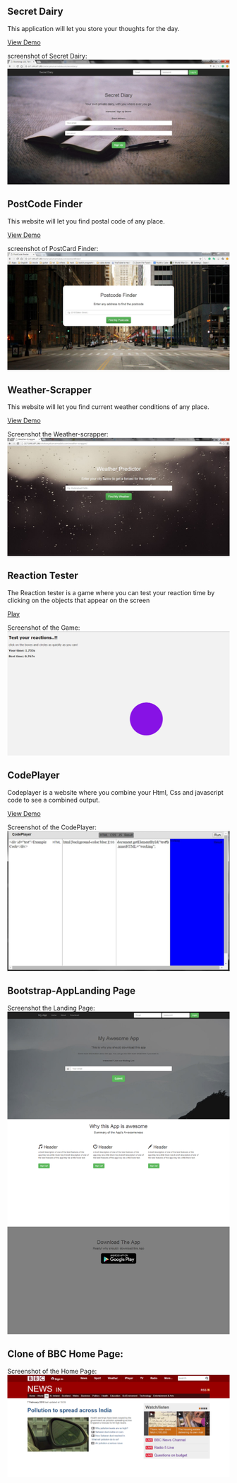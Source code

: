 ## Secret Dairy
This application will let you store your thoughts for the day.

[View Demo](http://217.199.187.196/chaitanyakumarmadala.com/secretdairy/)

screenshot of Secret Dairy:
![weather](https://raw.githubusercontent.com/chaitanya6761/Web-Development/master/secretdairy/secretDairy.JPG)

## PostCode Finder
This website will let you find postal code of any place. 

[View Demo](http://217.199.187.196/chaitanyakumarmadala.com/postcardfinder/)

screenshot of PostCard Finder:
![weather](https://raw.githubusercontent.com/chaitanya6761/Web-Development/master/postcardfinder/finder.JPG)

## Weather-Scrapper
This website will let you find current weather conditions of any place.

[View Demo](http://217.199.187.196/chaitanyakumarmadala.com/weather-scrapper/)

Screenshot the Weather-scrapper:
![weather](https://raw.githubusercontent.com/chaitanya6761/Web-Development/master/weather-scrapper/weather-scrapper.JPG)

## Reaction Tester

The Reaction tester is a game where you can test your reaction time by clicking on the objects that appear on the screen 

[Play](http://217.199.187.196/chaitanyakumarmadala.com/ReactionTester/reactionTester.html)

Screenshot of the Game:
![tester](https://raw.githubusercontent.com/chaitanya6761/Web-Development/master/ReactionTester/images/reactionTester.PNG)

## CodePlayer

Codeplayer is a website where you combine your Html, Css and javascript code to see a combined output. 

[View Demo](http://217.199.187.196/chaitanyakumarmadala.com/Codeplayer/codeplayer.html)

Screenshot of the CodePlayer:
![codeplayer](https://raw.githubusercontent.com/chaitanya6761/Web-Development/master/Codeplayer/codeplayer.JPG)

## Bootstrap-AppLanding Page

Screenshot the Landing Page:
![codeplayer](https://raw.githubusercontent.com/chaitanya6761/Web-Development/master/BootstrapAppLandingPage/AppLandingPage.png)


## Clone of BBC Home Page:

Screenshot of the Home Page:
![bbc](https://raw.githubusercontent.com/chaitanya6761/Web-Development/master/BBC/images/Home.PNG)


